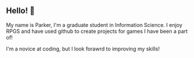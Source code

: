 ## Hello! 👋

My name is Parker, I'm a graduate student in Information Science. I enjoy RPGS and have used github to create projects for games I have been a part of!

I'm a novice at coding, but I look forawrd to improving my skills!

<!--
**Chromatic331/Chromatic331** is a ✨ _special_ ✨ repository because its `README.md` (this file) appears on your GitHub profile.

Here are some ideas to get you started:

- 🔭 I’m currently working on ...
- 🌱 I’m currently learning ...
- 👯 I’m looking to collaborate on ...
- 🤔 I’m looking for help with ...
- 💬 Ask me about ...
- 📫 How to reach me: ...
- 😄 Pronouns: ...
- ⚡ Fun fact: ...
-->
